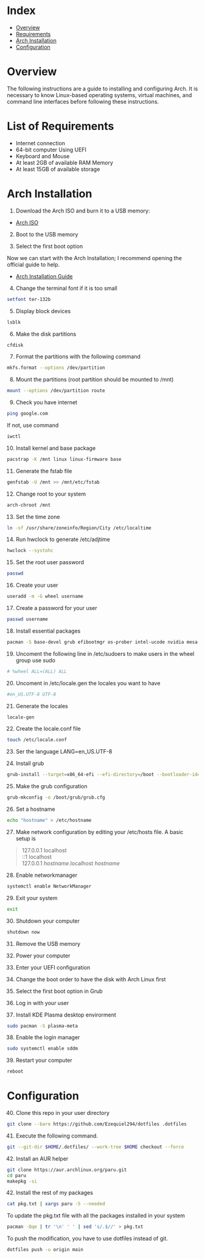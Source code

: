 # Index

- [Overview](#overview)
- [Requirements](#list-of-requirements)
- [Arch Installation](#arch-installation)
- [Configuration](#configuration)

# Overview

The following instructions are a guide to installing and configuring Arch. It is necessary to know Linux-based operating systems, virtual machines, and command line interfaces before following these instructions.

# List of Requirements
- Internet connection
- 64-bit computer Using UEFI
- Keyboard and Mouse
- At least 2GB of available RAM Memory
- At least 15GB of available storage

# Arch Installation

1. Download the Arch ISO and burn it to a USB memory:
- [Arch ISO](https://archlinux.org/download/)

2. Boot to the USB memory

3. Select the first boot option

Now we can start with the Arch Installation; I recommend opening the official guide to help.
- [Arch Installation Guide](https://wiki.archlinux.org/title/Installation_guide)

4. Change the terminal font if it is too small
```bash
setfont ter-132b
```

5. Display block devices
```bash
lsblk
```

6. Make the disk partitions
```bash
cfdisk
```

7. Format the partitions with the following command
```bash
mkfs.format --options /dev/partition
```

8. Mount the partitions (root partition should be mounted to /mnt)
```bash
mount --options /dev/partition route
```

9. Check you have internet
```bash
ping google.com
```
If not, use command
```bash
iwctl
```

10. Install kernel and base package
```bash
pacstrap -K /mnt linux linux-firmware base
```

11. Generate the fstab file
```bash
genfstab -U /mnt >> /mnt/etc/fstab
```

12. Change root to your system
```bash
arch-chroot /mnt
```

13. Set the time zone
```bash
ln -sf /usr/share/zoneinfo/Region/City /etc/localtime
```

14. Run hwclock to generate /etc/adjtime
```bash
hwclock --systohc
```

15. Set the root user password
```bash
passwd
```

16. Create your user
```bash
useradd -m -G wheel username
```

17. Create a password for your user
```bash
passwd username
```

18. Install essential packages
```bash
pacman -S base-devel grub efibootmgr os-prober intel-ucode nvidia mesa vulkan-intel networkmanager sudo alacritty git neovim
```

19. Uncoment the following line in /etc/sudoers to make users in the wheel group use sudo
```bash
# %wheel ALL=(ALL) ALL
```

20. Uncoment in /etc/locale.gen the locales you want to have
```bash
#en_US.UTF-8 UTF-8
```

21. Generate the locales
```bash
locale-gen
```

22. Create the locale.conf file
```bash
touch /etc/locale.conf
```

23. Ser the language
LANG=en_US.UTF-8

24. Install grub
```bash
grub-install --target=x86_64-efi --efi-directory=/boot --bootloader-id=GRUB
```

25. Make the grub configuration
```bash
grub-mkconfig -o /boot/grub/grub.cfg
```

26. Set a hostname
```bash
echo "hostname" > /etc/hostname
```

27. Make network configuration by editing your /etc/hosts file. A basic setup is<br>
> 127.0.0.1    localhost<br>
> ::1          localhost<br>
> 127.0.0.1    *hostname*.localhost *hostname*

28. Enable networkmanager
```bash
systemctl enable NetworkManager
```

29. Exit your system
```bash
exit
```
30. Shutdown your computer
```bash
shutdown now
```

31. Remove the USB memory

32. Power your computer

33. Enter your UEFI configuration

34. Change the boot order to have the disk with Arch Linux first

35. Select the first boot option in Grub

36. Log in with your user

37. Install KDE Plasma desktop envirorment
```bash
sudo pacman -S plasma-meta
```

38. Enable the login manager
```bash
sudo systemctl enable sddm
```

39. Restart your computer
```bash
reboot
```

# Configuration

40. Clone this repo in your user directory
```bash
git clone --bare https://github.com/Ezequiel294/dotfiles .dotfiles
```

41. Execute the following command.
```bash
git --git-dir $HOME/.dotfiles/ --work-tree $HOME checkout --force
```

42. Install an AUR helper
```bash
git clone https://aur.archlinux.org/paru.git
cd paru
makepkg -si
```

42. Install the rest of my packages
```bash
cat pkg.txt | xargs paru -S --needed
```

To update the pkg.txt file with all the packages installed in your system
```bash
pacman -Qqe | tr '\n' ' ' | sed 's/.$//' > pkg.txt
```

To push the modification, you have to use dotfiles instead of git.
```bash
dotfiles push -u origin main
```